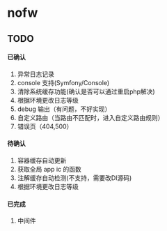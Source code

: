 # nofw


## TODO
#### 已确认
1. 异常日志记录
1. console 支持(Symfony/Console)
1. 清除系统缓存功能(确认是否可以通过重启php解决)
1. 根据环境更改日志等级
1. debug 输出（有问题，不好实现）
1. 自定义路由（当路由不匹配时，进入自定义路由规则）
1. 错误页（404,500）

#### 待确认
1. 容器缓存自动更新
1. 获取全局 app ic 的函数
1. 注解缓存自动检测(不支持，需要改DI源码)
1. 根据环境更改日志等级


#### 已完成
1. 中间件